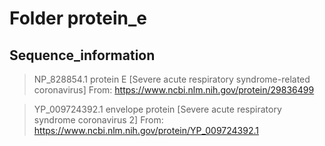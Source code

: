 # Folder protein_e
## Sequence_information

>NP_828854.1 protein E [Severe acute respiratory syndrome-related coronavirus]
From: https://www.ncbi.nlm.nih.gov/protein/29836499

>YP_009724392.1 envelope protein [Severe acute respiratory syndrome coronavirus 2]
From: https://www.ncbi.nlm.nih.gov/protein/YP_009724392.1
